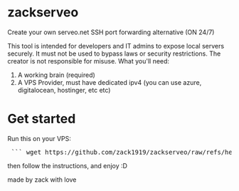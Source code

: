 # zackserveo
Create your own serveo.net SSH port forwarding alternative (ON 24/7)

This tool is intended for developers and IT admins to expose local servers securely. It must not be used to bypass laws or security restrictions. The creator is not responsible for misuse.
What you'll need:

1. A working brain (required)
2. A VPS Provider, must have dedicated ipv4 (you can use azure, digitalocean, hostinger, etc etc)

# Get started

Run this on your VPS:  

 <pre> ``` wget https://github.com/zack1919/zackserveo/raw/refs/heads/main/zackserveo.sh && bash zackserveo.sh``` </pre> 

 then follow the instructions, and enjoy :D

 made by zack with love
